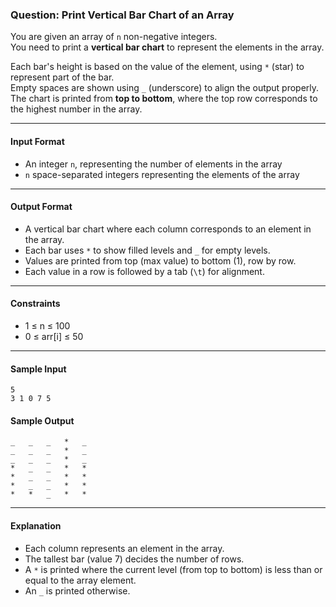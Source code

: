 ### Question: Print Vertical Bar Chart of an Array

You are given an array of `n` non-negative integers.  
You need to print a **vertical bar chart** to represent the elements in the array.

Each bar's height is based on the value of the element, using `*` (star) to represent part of the bar.  
Empty spaces are shown using `_` (underscore) to align the output properly.  
The chart is printed from **top to bottom**, where the top row corresponds to the highest number in the array.

---

#### Input Format
- An integer `n`, representing the number of elements in the array  
- `n` space-separated integers representing the elements of the array

---

#### Output Format
- A vertical bar chart where each column corresponds to an element in the array.
- Each bar uses `*` to show filled levels and `_` for empty levels.
- Values are printed from top (max value) to bottom (1), row by row.
- Each value in a row is followed by a tab (`\t`) for alignment.

---

#### Constraints
- 1 ≤ n ≤ 100  
- 0 ≤ arr[i] ≤ 50

---

#### Sample Input
```
5
3 1 0 7 5
```

#### Sample Output
```
_	_	_	*	_	
_	_	_	*	_	
_	_	_	*	_	
*	_	_	*	*	
*	_	_	*	*	
*	_	_	*	*	
*	*	_	*	*	
```

---

#### Explanation
- Each column represents an element in the array.
- The tallest bar (value 7) decides the number of rows.
- A `*` is printed where the current level (from top to bottom) is less than or equal to the array element.
- An `_` is printed otherwise.
